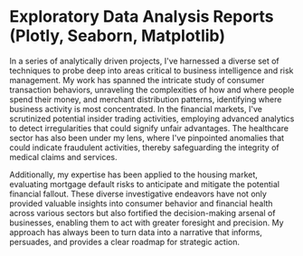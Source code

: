 # Exploratory Data Analysis Reports (Plotly, Seaborn, Matplotlib)

In a series of analytically driven projects, I've harnessed a diverse set of techniques to probe deep into areas critical to business intelligence and risk management. My work has spanned the intricate study of consumer transaction behaviors, unraveling the complexities of how and where people spend their money, and merchant distribution patterns, identifying where business activity is most concentrated. In the financial markets, I've scrutinized potential insider trading activities, employing advanced analytics to detect irregularities that could signify unfair advantages. The healthcare sector has also been under my lens, where I've pinpointed anomalies that could indicate fraudulent activities, thereby safeguarding the integrity of medical claims and services.

Additionally, my expertise has been applied to the housing market, evaluating mortgage default risks to anticipate and mitigate the potential financial fallout. These diverse investigative endeavors have not only provided valuable insights into consumer behavior and financial health across various sectors but also fortified the decision-making arsenal of businesses, enabling them to act with greater foresight and precision. My approach has always been to turn data into a narrative that informs, persuades, and provides a clear roadmap for strategic action.
